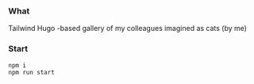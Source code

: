 ### What
Tailwind Hugo -based gallery of my colleagues imagined as cats (by me)

### Start

```
npm i
npm run start
```
